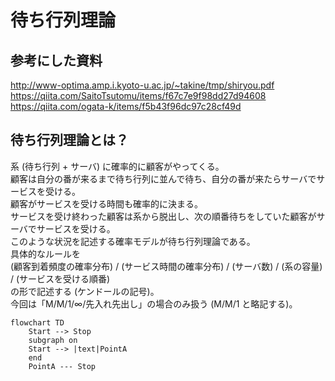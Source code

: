 # 待ち行列理論
## 参考にした資料
http://www-optima.amp.i.kyoto-u.ac.jp/~takine/tmp/shiryou.pdf  
https://qiita.com/SaitoTsutomu/items/f67c7e9f98dd27d94608  
https://qiita.com/ogata-k/items/f5b43f96dc97c28cf49d  

## 待ち行列理論とは？
系 (待ち行列 + サーバ) に確率的に顧客がやってくる。  
顧客は自分の番が来るまで待ち行列に並んで待ち、自分の番が来たらサーバでサービスを受ける。  
顧客がサービスを受ける時間も確率的に決まる。  
サービスを受け終わった顧客は系から脱出し、次の順番待ちをしていた顧客がサーバでサービスを受ける。  
このような状況を記述する確率モデルが待ち行列理論である。  
具体的なルールを  
(顧客到着頻度の確率分布) / (サービス時間の確率分布) / (サーバ数) / (系の容量) / (サービスを受ける順番)  
の形で記述する (ケンドールの記号)。  
今回は「M/M/1/∞/先入れ先出し」の場合のみ扱う (M/M/1 と略記する)。

```mermaid
flowchart TD
    Start --> Stop
    subgraph on
    Start --> |text|PointA
    end
    PointA --- Stop
``` 